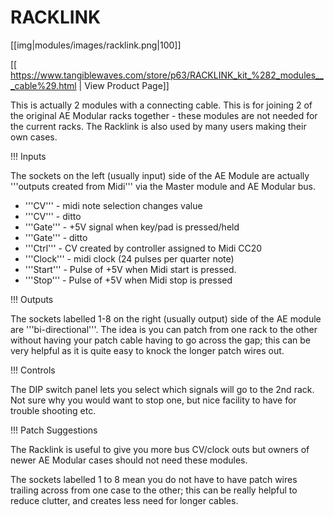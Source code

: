 # RACKLINK
[[img|modules/images/racklink.png|100]]

[[ https://www.tangiblewaves.com/store/p63/RACKLINK_kit_%282_modules___cable%29.html | View Product Page]]

This is actually 2 modules with a connecting cable. This is for joining 2 of the original AE Modular racks together - these modules are not needed for the current racks. The Racklink is also used by many users making their own cases.

!!! Inputs

The sockets on the left (usually input) side of the AE Module are actually '''outputs created from Midi''' via the Master module and AE Modular bus.


* '''CV'''  - midi note selection changes value
* '''CV''' -  ditto
* '''Gate''' - +5V signal when key/pad is pressed/held
* '''Gate''' - ditto
* '''Ctrl''' -  CV created by controller assigned to Midi CC20
* '''Clock''' - midi clock (24 pulses per quarter note)
* '''Start''' - Pulse of +5V when Midi start is pressed.
* '''Stop''' - Pulse of +5V when Midi stop is pressed

!!! Outputs

The sockets labelled 1-8 on the right (usually output) side of the AE module are '''bi-directional'''. The idea is you can patch from one rack to the other without having your patch cable having to go across the gap; this can be very helpful as it is quite easy to knock the longer patch wires out.

!!! Controls

The DIP switch panel lets you select which signals will go to the 2nd rack. Not sure why you would want to stop one, but nice facility to have for trouble shooting etc.

!!! Patch Suggestions

The Racklink is useful to give you more bus CV/clock outs but owners of newer AE Modular cases should not need these modules.

The sockets labelled 1 to 8 mean you do not have to have patch wires trailing across from one case to the other; this can be really helpful to reduce clutter, and creates less need for longer cables.

